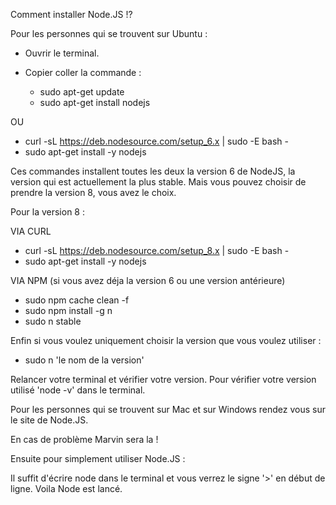 Comment installer Node.JS !?

Pour les personnes qui se trouvent sur Ubuntu :
- Ouvrir le terminal.
- Copier coller la commande :

  - sudo apt-get update
  - sudo apt-get install nodejs

OU

  - curl -sL https://deb.nodesource.com/setup_6.x | sudo -E bash -
  - sudo apt-get install -y nodejs

Ces commandes installent toutes les deux la version 6 de NodeJS, la version qui est actuellement la plus stable. Mais vous pouvez choisir de prendre la version 8, vous avez le choix.

Pour la version 8 :

VIA CURL

  - curl -sL https://deb.nodesource.com/setup_8.x | sudo -E bash -
  - sudo apt-get install -y nodejs

VIA NPM (si vous avez déja la version 6 ou une version antérieure)  

  - sudo npm cache clean -f
  - sudo npm install -g n
  - sudo n stable

Enfin si vous voulez uniquement choisir la version que vous voulez utiliser :

  - sudo n 'le nom de la version'

Relancer votre terminal et vérifier votre version.
Pour vérifier votre version utilisé 'node -v' dans le terminal.

Pour les personnes qui se trouvent sur Mac et sur Windows rendez vous sur le site de Node.JS.

En cas de problème Marvin sera la !

Ensuite pour simplement utiliser Node.JS :

Il suffit d'écrire node dans le terminal et vous verrez le signe '>' en début de ligne.
Voila Node est lancé.
